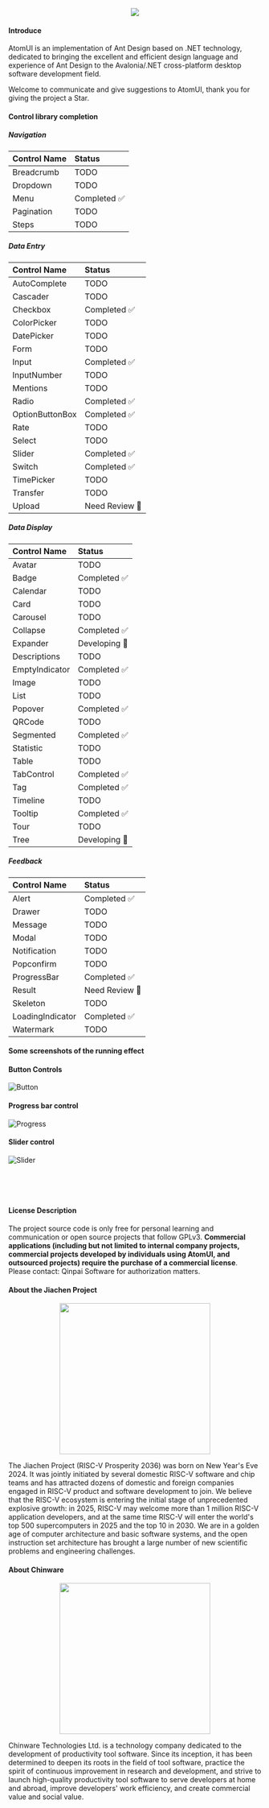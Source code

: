 <p align="center">
    <img src="./docs/images/ATOMUI.png" />
</p>

#### Introduce

AtomUI is an implementation of Ant Design based on .NET technology, dedicated to bringing the excellent and efficient design language and experience of Ant Design to the Avalonia/.NET cross-platform desktop software development field.

Welcome to communicate and give suggestions to AtomUI, thank you for giving the project a Star.


#### Control library completion
##### Navigation
| Control Name | Status |
|:-------------|:-------|
| Breadcrumb   | TODO    |
| Dropdown     | TODO    |
| Menu         | Completed ✅  |
| Pagination   | TODO    |
| Steps        | TODO    |

##### Data Entry
| Control Name    | Status   |
|:----------------|:-------|
| AutoComplete    | TODO    |
| Cascader        | TODO    |
| Checkbox        | Completed ✅  |
| ColorPicker     | TODO    |
| DatePicker      | TODO    |
| Form            | TODO    |
| Input           | Completed ✅    |
| InputNumber     | TODO    |
| Mentions        | TODO    |
| Radio           | Completed ✅  |
| OptionButtonBox | Completed ✅  |
| Rate            | TODO    |
| Select          | TODO    |
| Slider          | Completed ✅  |
| Switch          | Completed ✅  |
| TimePicker      | TODO    |
| Transfer        | TODO    |
| Upload          | Need Review 🤔 |

##### Data Display
| Control Name      | Status         |
|:------------------|:---------------|
| Avatar            | TODO           |
| Badge             | Completed ✅    |
| Calendar          | TODO           |
| Card              | TODO           |
| Carousel          | TODO           |
| Collapse          | Completed ✅    |
| Expander          | Developing 💪  |
| Descriptions      | TODO           |
| EmptyIndicator    | Completed ✅    |
| Image             | TODO           |
| List              | TODO           |
| Popover           | Completed ✅    |
| QRCode            | TODO           |
| Segmented         | Completed ✅    |
| Statistic         | TODO           |
| Table             | TODO           |
| TabControl        | Completed ✅    |
| Tag               | Completed ✅    |
| Timeline          | TODO           |
| Tooltip           | Completed ✅    |
| Tour              | TODO           |
| Tree              | Developing 💪  |

##### Feedback
| Control Name       | Status         |
|:-------------------|:---------------|
| Alert              | Completed ✅    |
| Drawer             | TODO           |
| Message            | TODO           |
| Modal              | TODO           |
| Notification       | TODO           |
| Popconfirm         | TODO           |
| ProgressBar        | Completed ✅    |
| Result             | Need Review 🤔 |
| Skeleton           | TODO           |
| LoadingIndicator   | Completed ✅    |
| Watermark          | TODO           |

#### Some screenshots of the running effect

#### Button Controls

![Button](docs/images/controls/ButtonControl.png)

#### Progress bar control
![Progress](docs/images/controls/ProgressBarControl.png)

#### Slider control
![Slider](docs/images/controls/SliderControl.png)

<div style="height:50px"></div>

#### License Description
The project source code is only free for personal learning and communication or open source projects that follow GPLv3. <strong>Commercial applications (including but not limited to internal company projects, commercial projects developed by individuals using AtomUI, and outsourced projects) require the purchase of a commercial license</strong>. Please contact: Qinpai Software for authorization matters.

#### About the Jiachen Project
<p align="center">
    <img src="./docs/images/jiachenjihua.png" width="300" />
</p>

The Jiachen Project (RISC-V Prosperity 2036) was born on New Year's Eve 2024. It was jointly initiated by several domestic RISC-V software and chip teams and has attracted dozens of domestic and foreign companies engaged in RISC-V product and software development to join. We believe that the RISC-V ecosystem is entering the initial stage of unprecedented explosive growth: in 2025, RISC-V may welcome more than 1 million RISC-V application developers, and at the same time RISC-V will enter the world's top 500 supercomputers in 2025 and the top 10 in 2030. We are in a golden age of computer architecture and basic software systems, and the open instruction set architecture has brought a large number of new scientific problems and engineering challenges.

#### About Chinware

<p align="center">
    <img src="./docs/images/Chinware.png" width="300" />
</p>

Chinware Technologies Ltd. is a technology company dedicated to the development of productivity tool software. Since its inception, it has been determined to deepen its roots in the field of tool software, practice the spirit of continuous improvement in research and development, and strive to launch high-quality productivity tool software to serve developers at home and abroad, improve developers' work efficiency, and create commercial value and social value.